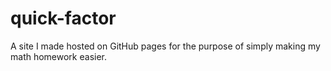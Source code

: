 # quick-factor
A site I made hosted on GitHub pages for the purpose of simply making my math homework easier.
